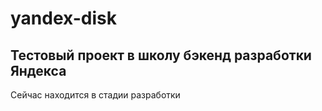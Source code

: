 # yandex-disk
## Тестовый проект в школу бэкенд разработки Яндекса
Сейчас находится в стадии разработки
